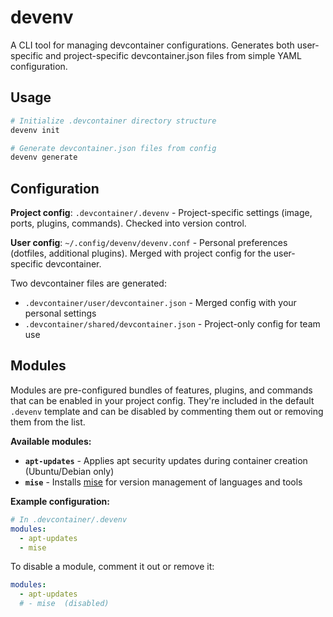 # devenv

A CLI tool for managing devcontainer configurations. Generates both user-specific and project-specific devcontainer.json files from simple YAML configuration.

## Usage

```bash
# Initialize .devcontainer directory structure
devenv init

# Generate devcontainer.json files from config
devenv generate
```

## Configuration

**Project config**: `.devcontainer/.devenv` - Project-specific settings (image, ports, plugins, commands). Checked into version control.

**User config**: `~/.config/devenv/devenv.conf` - Personal preferences (dotfiles, additional plugins). Merged with project config for the user-specific devcontainer.

Two devcontainer files are generated:
- `.devcontainer/user/devcontainer.json` - Merged config with your personal settings
- `.devcontainer/shared/devcontainer.json` - Project-only config for team use

## Modules

Modules are pre-configured bundles of features, plugins, and commands that can be enabled in your project config. They're included in the default `.devenv` template and can be disabled by commenting them out or removing them from the list.

**Available modules:**

- **`apt-updates`** - Applies apt security updates during container creation (Ubuntu/Debian only)
- **`mise`** - Installs [mise](https://mise.jdx.dev/) for version management of languages and tools

**Example configuration:**

```yaml
# In .devcontainer/.devenv
modules:
  - apt-updates
  - mise
```

To disable a module, comment it out or remove it:

```yaml
modules:
  - apt-updates
  # - mise  (disabled)
```
